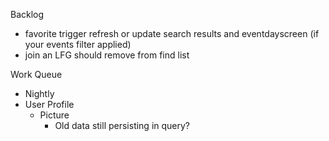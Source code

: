 Backlog
* favorite trigger refresh or update search results and eventdayscreen (if your events filter applied)
* join an LFG should remove from find list

Work Queue
* Nightly
* User Profile
  * Picture
    * Old data still persisting in query?
